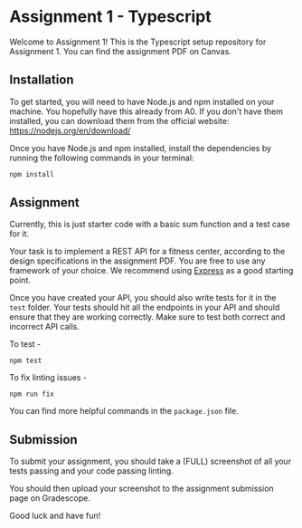 # Assignment 1 - Typescript

Welcome to Assignment 1! This is the Typescript setup repository for Assignment 1. You can find the assignment PDF on Canvas.

## Installation

To get started, you will need to have Node.js and npm installed on your machine. You hopefully have this already from A0.
If you don't have them installed, you can download them from the official website: https://nodejs.org/en/download/

Once you have Node.js and npm installed, install the dependencies by running the following commands in your terminal:

```bash
npm install
```

## Assignment

Currently, this is just starter code with a basic sum function and a test case for it. 

Your task is to implement a REST API for a fitness center, according to the design specifications in the assignment PDF. You are free to use any framework of your choice. We recommend using [Express](https://expressjs.com/) as a good starting point.

Once you have created your API, you should also write tests for it in the `test` folder. Your tests should hit all the endpoints in your API and should ensure that they are working correctly. Make sure to test both correct and incorrect API calls.

To test - 
```
npm test
```

To fix linting issues - 
```
npm run fix
```

You can find more helpful commands in the `package.json` file.

## Submission

To submit your assignment, you should take a (FULL) screenshot of all your tests passing and your code passing linting.

You should then upload your screenshot to the assignment submission page on Gradescope.

Good luck and have fun!
